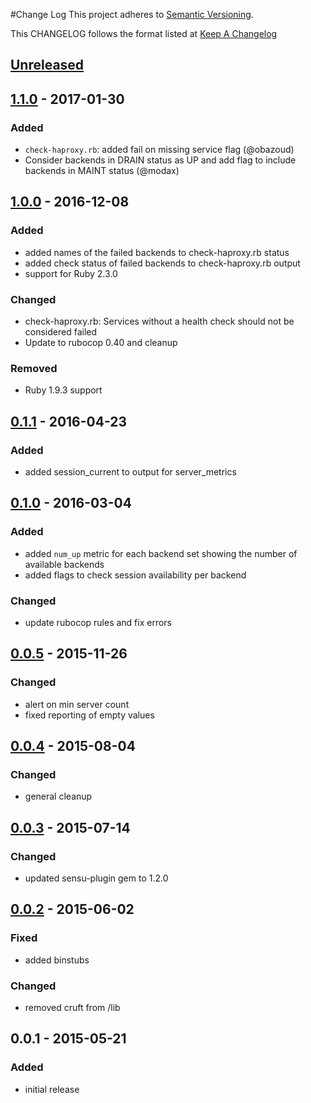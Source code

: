 #Change Log
This project adheres to [Semantic Versioning](http://semver.org/).

This CHANGELOG follows the format listed at [Keep A Changelog](http://keepachangelog.com/)


## [Unreleased]

## [1.1.0] - 2017-01-30
### Added
- `check-haproxy.rb`: added fail on missing service flag (@obazoud)
- Consider backends in DRAIN status as UP and add flag to include backends in MAINT status (@modax)

## [1.0.0] - 2016-12-08
### Added
- added names of the failed backends to check-haproxy.rb status
- added check status of failed backends to check-haproxy.rb output
- support for Ruby 2.3.0

### Changed
- check-haproxy.rb: Services without a health check should not be considered failed
- Update to rubocop 0.40 and cleanup

### Removed
- Ruby 1.9.3 support

## [0.1.1] - 2016-04-23
### Added
- added session_current to output for server_metrics

## [0.1.0] - 2016-03-04
### Added
- added `num_up` metric for each backend set showing the number of available backends
- added flags to check session availability per backend

### Changed
- update rubocop rules and fix errors

## [0.0.5] - 2015-11-26
### Changed
- alert on min server count
- fixed reporting of empty values

## [0.0.4] - 2015-08-04
### Changed
- general cleanup

## [0.0.3] - 2015-07-14
### Changed
- updated sensu-plugin gem to 1.2.0

## [0.0.2] - 2015-06-02
### Fixed
- added binstubs

### Changed
- removed cruft from /lib

## 0.0.1 - 2015-05-21
### Added
- initial release

[Unreleased]: https://github.com/sensu-plugins/sensu-plugins-haproxy/compare/1.1.0...HEAD
[1.1.0]: https://github.com/sensu-plugins/sensu-plugins-haproxy/compare/1.0.0...1.1.0
[1.0.0]: https://github.com/sensu-plugins/sensu-plugins-haproxy/compare/0.1.1...1.0.0
[0.1.1]: https://github.com/sensu-plugins/sensu-plugins-haproxy/compare/0.1.0...0.1.1
[0.1.0]: https://github.com/sensu-plugins/sensu-plugins-haproxy/compare/0.0.5...0.1.0
[0.0.5]: https://github.com/sensu-plugins/sensu-plugins-haproxy/compare/0.0.4...0.0.5
[0.0.4]: https://github.com/sensu-plugins/sensu-plugins-haproxy/compare/0.0.3...0.0.4
[0.0.3]: https://github.com/sensu-plugins/sensu-plugins-haproxy/compare/0.0.2...0.0.3
[0.0.2]: https://github.com/sensu-plugins/sensu-plugins-haproxy/compare/0.0.1...0.0.2
